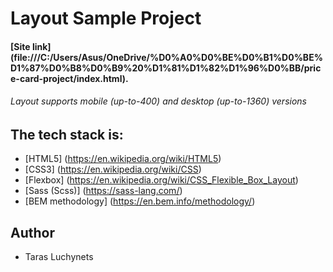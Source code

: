 # **Layout Sample Project**

#### [Site link] (file:///C:/Users/Asus/OneDrive/%D0%A0%D0%BE%D0%B1%D0%BE%D1%87%D0%B8%D0%B9%20%D1%81%D1%82%D1%96%D0%BB/price-card-project/index.html).

###### Layout supports mobile (up-to-400) and desktop (up-to-1360) versions

## The tech stack is:

+ [HTML5] (https://en.wikipedia.org/wiki/HTML5)
+ [CSS3] (https://en.wikipedia.org/wiki/CSS)
+ [Flexbox] (https://en.wikipedia.org/wiki/CSS_Flexible_Box_Layout)
+ [Sass (Scss)] (https://sass-lang.com/)
+ [BEM methodology] (https://en.bem.info/methodology/)

## Author

+ Taras Luchynets